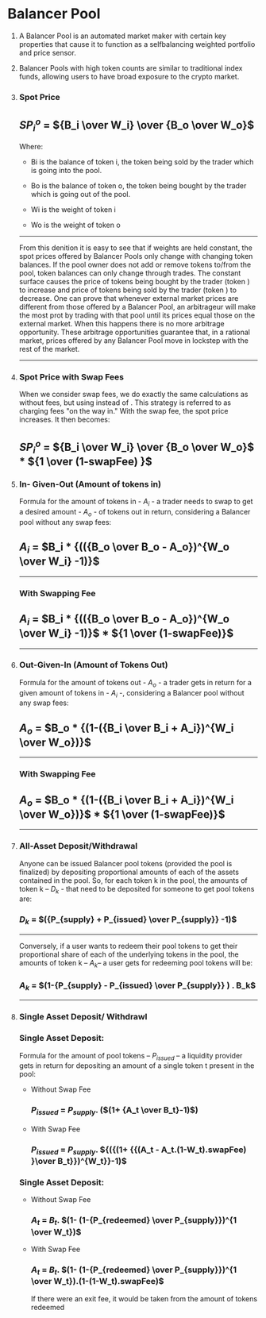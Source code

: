 # Balancer Pool

1.  A Balancer Pool is an automated market maker with certain key properties that cause it to function as a selfbalancing weighted portfolio and price sensor.

2.  Balancer Pools with high token counts are similar to traditional index funds, allowing users to have broad exposure to the crypto market.

3.  ### Spot Price

    ## $SP^o_i$ = ${B_i \over W_i} \over {B_o \over W_o}$

    Where:

    - Bi is the balance of token i, the token being sold by the trader which is going into the pool.

    - Bo is the balance of token o, the token being bought
      by the trader which is going out of the pool.

    - Wi is the weight of token i

    - Wo is the weight of token o

    ***

    From this denition it is easy to see that if weights are held constant, the spot prices offered by Balancer
    Pools only change with changing token balances. If the pool owner does not add or remove tokens to/from
    the pool, token balances can only change through trades. The constant surface causes the price of tokens
    being bought by the trader (token ) to increase and price of tokens being sold by the trader (token ) to
    decrease. One can prove that whenever external market prices are different from those offered by a
    Balancer Pool, an arbitrageur will make the most prot by trading with that pool until its prices equal those
    on the external market. When this happens there is no more arbitrage opportunity. These arbitrage
    opportunities guarantee that, in a rational market, prices offered by any Balancer Pool move in lockstep with
    the rest of the market.

    ***

4.  ### Spot Price with Swap Fees

    When we consider swap fees, we do exactly the same calculations as without fees, but using instead of . This strategy is referred to as charging fees "on the way in." With the swap fee, the spot price increases. It then becomes:

    ## $SP^o_i$ = ${B_i \over W_i} \over {B_o \over W_o}$ \* ${1 \over (1-swapFee) }$

5.  ### In- Given-Out (Amount of tokens in)

    Formula for the amount of tokens in - $A_i$ - a trader needs to swap to get a desired amount - $A_o$ - of tokens out in return, considering a Balancer pool without any swap fees:

    ## $A_i$ = $B_i * {(({B_o \over B_o - A_o})^{W_o \over W_i} -1)}$

    ***

    ### With Swapping Fee

    ## $A_i$ = $B_i * {(({B_o \over B_o - A_o})^{W_o \over W_i} -1)}$ \* ${1 \over (1-swapFee)}$

    ***

6.  ### Out-Given-In (Amount of Tokens Out)

    Formula for the amount of tokens out - $A_o$ - a trader gets in return for a given amount of tokens in - $A_i$ -, considering a Balancer pool without any swap fees:

    ## $A_o$ = $B_o * {(1-({B_i \over B_i + A_i})^{W_i \over W_o})}$

    ***

    ### With Swapping Fee

    ## $A_o$ = $B_o * {(1-({B_i \over B_i + A_i})^{W_i \over W_o})}$ \* ${1 \over (1-swapFee)}$

    ***

7.  ### All-Asset Deposit/Withdrawal

    Anyone can be issued Balancer pool tokens (provided the pool is finalized) by depositing proportional amounts of each of the assets contained in the pool. So, for each token k in the pool, the amounts of token k –
    $D_k$ -
    that need to be deposited for someone to get pool tokens are:

    ### $D_k$ = $({P_{supply} + P_{issued} \over P_{supply}} -1)$

    ***

    Conversely, if a user wants to redeem their pool tokens to get their proportional share of each of the underlying tokens in the pool, the amounts of token k – $A_k$– a user gets for redeeming pool tokens will be:

    ### $A_k$ = $(1-{P_{supply} - P_{issued} \over P_{supply}} ) . B_k$

    ***

8.  ### Single Asset Deposit/ Withdrawl

    ### Single Asset Deposit:

    Formula for the amount of pool tokens – $P_{issued}$ – a liquidity provider gets in return for depositing an amount of a single token t present in the pool:

    - Without Swap Fee

      ### $P_{issued}$ = $P_{supply}$. ($(1+ {A_t \over B_t}-1)$)

    - With Swap Fee

      ### $P_{issued}$ = $P_{supply}$. ${({(1+ {{(A_t - A_t.(1-W_t).swapFee) }\over B_t}})^{W_t}}-1)$



    ### Single Asset Deposit:

    - Without Swap Fee

        ### $A_t$ = $B_t$. $(1- (1-{P_{redeemed} \over P_{supply}})^{1 \over W_t})$


    - With Swap Fee

      ### $A_t$ = $B_t$. $(1- (1-{P_{redeemed} \over P_{supply}})^{1 \over W_t}).(1-(1-W_t).swapFee)$

        If there were an exit fee, it would be taken from the amount of tokens redeemed
    

